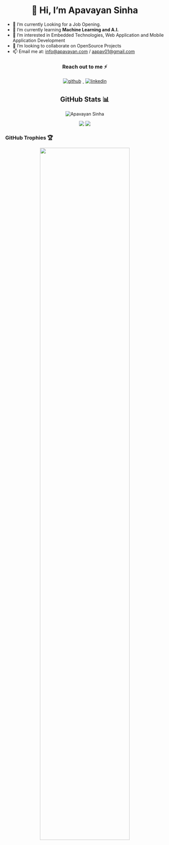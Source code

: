 <h1 align="center">👋 Hi, I’m Apavayan Sinha</h1>

- 🔭 I’m currently Looking for a Job Opening.
- 🌱 I’m currently learning **Machine Learning and A.I.**
- 👀 I’m interested in Embedded Technologies, Web Application and Mobile Application Development
- 💞️ I’m looking to collaborate on OpenSource Projects
- 📫 Email me at: info@apavayan.com / aapav01@gmail.com

<h3 align="center">Reach out to me ⚡</h3>
<p align="center">
  <a href="https://github.com/aapav01" target="_blank">
    <img src=https://img.shields.io/badge/github-%2324292e.svg?&style=for-the-badge&logo=github&logoColor=white alt=github style="margin: 5px;" />
  </a>
  <a href="https://www.linkedin.com/in/apavayan/" target="_blank">
    <img src=https://img.shields.io/badge/linkedin-%231E77B5.svg?&style=for-the-badge&logo=linkedin&logoColor=white alt=linkedin style="margin: 5px;" />
  </a>
</p>

<h2 align="center">GitHub Stats 📊</h2>

<p align="center">
  <picture>
    <source
      srcset="https://github-readme-streak-stats.herokuapp.com/?user=aapav01&theme=tokyonight_duo"
      media="(prefers-color-scheme: dark)"
    />
    <source
      srcset="https://github-readme-streak-stats.herokuapp.com/?user=aapav01"
      media="(prefers-color-scheme: light), (prefers-color-scheme: no-preference)"
    />
    <img src="https://github-readme-streak-stats.herokuapp.com/?user=aapav01" alt="Apavayan Sinha" />
  </picture>
</p>
<p align="center">
  <picture>
    <source 
      srcset="https://github-readme-stats-git-masterrstaa-rickstaa.vercel.app/api?username=aapav01&show_icons=true&theme=tokyonight"
      media="(prefers-color-scheme: dark)"
    />
    <source
      srcset="https://github-readme-stats-git-masterrstaa-rickstaa.vercel.app/api?username=aapav01&show_icons=true"
      media="(prefers-color-scheme: light), (prefers-color-scheme: no-preference)"
    />
    <img src="https://github-readme-stats-git-masterrstaa-rickstaa.vercel.app/api?username=aapav01&show_icons=true" />
  </picture>
  <picture>
    <source 
      srcset="https://github-readme-stats-git-masterrstaa-rickstaa.vercel.app/api/top-langs/?username=aapav01&layout=compact&langs_count=8&theme=tokyonight"
      media="(prefers-color-scheme: dark)"
    />
    <source
      srcset="https://github-readme-stats-git-masterrstaa-rickstaa.vercel.app/api/top-langs/?username=aapav01&layout=compact&langs_count=8"
      media="(prefers-color-scheme: light), (prefers-color-scheme: no-preference)"
    />
    <img src="https://github-readme-stats-git-masterrstaa-rickstaa.vercel.app/api/top-langs/?username=aapav01&layout=compact&langs_count=8" />
  </picture>
</p>

### GitHub Trophies 🏆
<p align="center">
  <a href="https://github.com/lucthienphong1120/github-trophies" target="_blank">
    <img width="75%" src="https://github-trophies.vercel.app/?username=aapav01&column=4&margin-w=15&margin-h=15&no-bg=true&no-frame=true&theme=algolia"/>
  </a>
</p>
